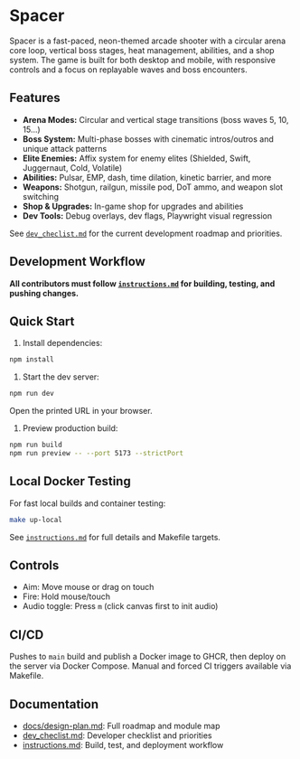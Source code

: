 
# Spacer

Spacer is a fast-paced, neon-themed arcade shooter with a circular arena core loop, vertical boss stages, heat management, abilities, and a shop system. The game is built for both desktop and mobile, with responsive controls and a focus on replayable waves and boss encounters.

## Features

- **Arena Modes:** Circular and vertical stage transitions (boss waves 5, 10, 15...)
- **Boss System:** Multi-phase bosses with cinematic intros/outros and unique attack patterns
- **Elite Enemies:** Affix system for enemy elites (Shielded, Swift, Juggernaut, Cold, Volatile)
- **Abilities:** Pulsar, EMP, dash, time dilation, kinetic barrier, and more
- **Weapons:** Shotgun, railgun, missile pod, DoT ammo, and weapon slot switching
- **Shop & Upgrades:** In-game shop for upgrades and abilities
- **Dev Tools:** Debug overlays, dev flags, Playwright visual regression

See [`dev_checlist.md`](./dev_checlist.md) for the current development roadmap and priorities.

## Development Workflow

**All contributors must follow [`instructions.md`](./instructions.md) for building, testing, and pushing changes.**

## Quick Start

1. Install dependencies:

 ```bash
 npm install
 ```

1. Start the dev server:

 ```bash
 npm run dev
 ```

 Open the printed URL in your browser.

1. Preview production build:

 ```bash
 npm run build
 npm run preview -- --port 5173 --strictPort
 ```

## Local Docker Testing

For fast local builds and container testing:

```bash
make up-local
```

See [`instructions.md`](./instructions.md) for full details and Makefile targets.

## Controls

- Aim: Move mouse or drag on touch
- Fire: Hold mouse/touch
- Audio toggle: Press `m` (click canvas first to init audio)

## CI/CD

Pushes to `main` build and publish a Docker image to GHCR, then deploy on the server via Docker Compose. Manual and forced CI triggers available via Makefile.

## Documentation

- [docs/design-plan.md](./docs/design-plan.md): Full roadmap and module map
- [dev_checlist.md](./dev_checlist.md): Developer checklist and priorities
- [instructions.md](./instructions.md): Build, test, and deployment workflow

